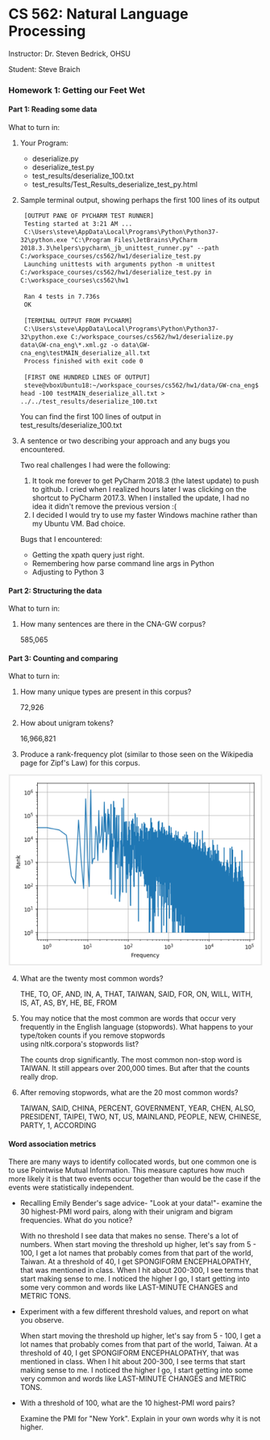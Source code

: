 # CS 562: Natural  Language Processing #
Instructor: Dr. Steven Bedrick, OHSU

Student: Steve Braich 

### Homework 1: Getting our Feet Wet ###

#### Part 1: Reading some data ####

What to turn in:

1. Your Program:

   * deserialize.py
   * deserialize_test.py
   * test_results/deserialize_100.txt
   * test_results/Test_Results_deserialize_test_py.html
  
2. Sample terminal output, showing perhaps the first 100 lines of its output

		[OUTPUT PANE OF PYCHARM TEST RUNNER]
        Testing started at 3:21 AM ...
        C:\Users\steve\AppData\Local\Programs\Python\Python37-32\python.exe "C:\Program Files\JetBrains\PyCharm 2018.3.3\helpers\pycharm\_jb_unittest_runner.py" --path C:/workspace_courses/cs562/hw1/deserialize_test.py
        Launching unittests with arguments python -m unittest C:/workspace_courses/cs562/hw1/deserialize_test.py in C:\workspace_courses\cs562\hw1
        
        Ran 4 tests in 7.736s
        OK

		[TERMINAL OUTPUT FROM PYCHARM]
		C:\Users\steve\AppData\Local\Programs\Python\Python37-32\python.exe C:/workspace_courses/cs562/hw1/deserialize.py data\GW-cna_eng\*.xml.gz -o data\GW-cna_eng\testMAIN_deserialize_all.txt
		Process finished with exit code 0
		
		[FIRST ONE HUNDRED LINES OF OUTPUT]
		steve@vboxUbuntu18:~/workspace_courses/cs562/hw1/data/GW-cna_eng$ head -100 testMAIN_deserialize_all.txt > ../../test_results/deserialize_100.txt
		
    You can find the first 100 lines of output in test_results/deserialize_100.txt
		
3. A sentence or two describing your approach and any bugs you encountered.

    Two real challenges I had were the following:
    
    1. It took me forever to get PyCharm 2018.3 (the latest update) to push to github. I cried when I realized hours later I was clicking on the shortcut to PyCharm 2017.3.  When I installed the update, I had no idea it didn't remove the previous version :(
    2. I decided I would try to use my faster Windows machine rather than my Ubuntu VM.  Bad choice.
    
    Bugs that I encountered:
    
    - Getting the xpath query just right.
    - Remembering how parse command line args in Python
    - Adjusting to Python 3
	
#### Part 2: Structuring the data ####

What to turn in:
  
1. How many sentences are there in the CNA-GW corpus?
    
    585,065
 
#### Part 3: Counting and comparing ####

What to turn in:

1. How many unique types are present in this corpus?

    72,926

2. How about unigram tokens?

    16,966,821

3. Produce a rank-frequency plot (similar to those seen on the Wikipedia page for Zipf's Law) for this corpus.

![picture alt](https://raw.githubusercontent.com/steve3p0/cs562/master/hw1/test_results/zipfs.png "Title is optional")

4. What are the twenty most common words?

    THE, TO, OF, AND, IN, A, THAT, TAIWAN, SAID, FOR, ON, WILL, WITH, IS, AT, AS, BY, HE, BE, FROM

5. You may notice that the most common are words that occur very frequently in the English language (stopwords). What happens to your type/token counts if you remove stopwords using nltk.corpora's stopwords list?

    The counts drop significantly.  The most common non-stop word is TAIWAN.  It still appears over 200,000 times.  But after that the counts really drop.

6. After removing stopwords, what are the 20 most common words?
    
    TAIWAN, SAID, CHINA, PERCENT, GOVERNMENT, YEAR, CHEN, ALSO, PRESIDENT, TAIPEI, TWO, NT, US, MAINLAND, PEOPLE, NEW, CHINESE, PARTY, 1, ACCORDING

#### Word association metrics ####

There are many ways to identify collocated words, but one common one is to use Pointwise Mutual Information. This measure captures how much more likely it is that two events occur together than 
would be the case if the events were statistically independent.

* Recalling Emily Bender's sage advice- "Look at your data!"- examine the 30 highest-PMI word pairs, along with their unigram and bigram frequencies. What do you notice?
		
    With no threshold I see data that makes no sense.  There's a lot of numbers.  When start moving the threshold up higher, let's say from 5 - 100, I get a lot names that probably comes from that part of the world, Taiwan.  At a threshold of 40, I get SPONGIFORM ENCEPHALOPATHY, that was mentioned in class.  When I hit about 200-300, I see terms that start making sense to me.  I noticed the higher I go, I start getting into some very common and words like LAST-MINUTE CHANGES and METRIC TONS.
    
* Experiment with a few different threshold values, and report on what you observe.
    
    When start moving the threshold up higher, let's say from 5 - 100, I get a lot names that probably comes from that part of the world, Taiwan.  At a threshold of 40, I get SPONGIFORM ENCEPHALOPATHY, that was mentioned in class.  When I hit about 200-300, I see terms that start making sense to me.  I noticed the higher I go, I start getting into some very common and words like LAST-MINUTE CHANGES and METRIC TONS.
    
* With a threshold of 100, what are the 10 highest-PMI word pairs?

    Examine the PMI for "New York". Explain in your own words why it is not higher.





